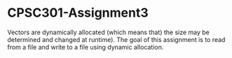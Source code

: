 # CPSC301-Assignment3

Vectors are dynamically allocated (which means that)
the size may be determined and changed at runtime).
The goal of this assignment is to read from a file and write
to a file using dynamic allocation.
